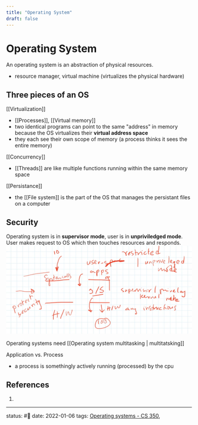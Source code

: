 ```yaml
---
title: "Operating System"
draft: false
---
```

# Operating System
An operating system is an abstraction of physical resources.
- resource manager, virtual machine (virtualizes the physical hardware)

## Three pieces of an OS
[[Virtualization]]
- [[Processes]], [[Virtual memory]]
- two identical programs can point to the same "address" in memory because the OS virtualizes their **virtual address space**
- they each see their own scope of memory (a process thinks it sees the entire memory)

[[Concurrency]]
- [[Threads]] are like multiple functions running within the same memory space

[[Persistance]]
- the [[File system]] is the part of the OS that manages the persistant files on a computer


## Security
Operating system is in **supervisor mode**, user is in **unpriviledged mode**. User makes request to OS which then touches resources and responds.
![](Zettelkasten/Pasted%20image%2020220106121823.png)

Operating systems need [[Operating system multitasking \| multitatsking]]

Application vs. Process
- a process is somethingly actively running (processed) by the cpu


## References
1. 

---
status: #🌱 
date: 2022-01-06
tags: [Operating systems - CS 350](Operating%20systems%20-%20CS%20350.md), 